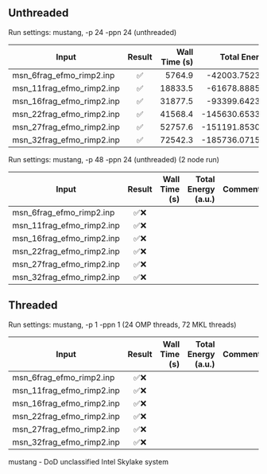 ## Unthreaded
Run settings: mustang, -p 24 -ppn 24 (unthreaded)

|Input                  | Result | Wall Time (s) | Total Energy (a.u.) | Comment |
|-----------------------| :----: | ------------: | ------------------: | ------- |
|msn_6frag_efmo_rimp2.inp | ✅ |  5764.9 |  -42003.7523628034 | ~1.6 hr |
|msn_11frag_efmo_rimp2.inp| ✅ | 18833.5 |  -61678.8885756100 | ~5.2 hr |
|msn_16frag_efmo_rimp2.inp| ✅ | 31877.5 |  -93399.6423661496 | ~8.9 hr |
|msn_22frag_efmo_rimp2.inp| ✅ | 41568.4 | -145630.6533195688 | ~11.5 hr |
|msn_27frag_efmo_rimp2.inp| ✅ | 52757.6 | -151191.8530108616 | ~14.7 hr |
|msn_32frag_efmo_rimp2.inp| ✅ | 72542.3 | -185736.0715199806 | ~20.1 hr |

Run settings: mustang, -p 48 -ppn 24 (unthreaded) (2 node run)

|Input                  | Result | Wall Time (s) | Total Energy (a.u.) | Comment |
|-----------------------| :----: | ------------: | ------------------: | ------- |
|msn_6frag_efmo_rimp2.inp | ✅❌ | | | |
|msn_11frag_efmo_rimp2.inp| ✅❌ | | | |
|msn_16frag_efmo_rimp2.inp| ✅❌ | | | |
|msn_22frag_efmo_rimp2.inp| ✅❌ | | | |
|msn_27frag_efmo_rimp2.inp| ✅❌ | | | |
|msn_32frag_efmo_rimp2.inp| ✅❌ | | | |

## Threaded
Run settings: mustang, -p 1 -ppn 1 (24 OMP threads, 72 MKL threads)

|Input                  | Result | Wall Time (s) | Total Energy (a.u.) | Comment |
|-----------------------| :----: | ------------: | ------------------: | ------- |
|msn_6frag_efmo_rimp2.inp | ✅❌ | | | |
|msn_11frag_efmo_rimp2.inp| ✅❌ | | | |
|msn_16frag_efmo_rimp2.inp| ✅❌ | | | |
|msn_22frag_efmo_rimp2.inp| ✅❌ | | | |
|msn_27frag_efmo_rimp2.inp| ✅❌ | | | |
|msn_32frag_efmo_rimp2.inp| ✅❌ | | | |

mustang - DoD unclassified Intel Skylake system
